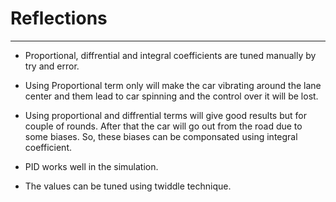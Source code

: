 # Reflections
---

* Proportional, diffrential and integral coefficients are tuned manually by try and error.

* Using Proportional term only will make the car vibrating around the lane center and them lead to car spinning and the control over it will be lost.

* Using proportional and diffrential terms will give good results but for couple of rounds. After that the car will go out from the road due to some biases. So, these biases can be componsated using integral coefficient.

* PID works well in the simulation.

* The values can be tuned using twiddle technique.




